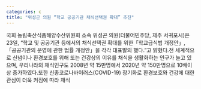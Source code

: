 ```yaml
---
categories: c
title: "위성곤 의원 “학교 공공기관 채식선택권 확대” 추진"
---
```

국회 농림축산식품해양수산위원회 소속 위성곤 의원(더불어민주당, 제주 서귀포시)은 23일, “학교 및 공공기관 등에서의 채식선택권 확대를 위한「학교급식법 개정안」, 「공공기관의 운영에 관한 법률 개정안」을 각각 대표발의 했다.”고 밝혔다.전 세계적으로 신념이나 환경보호를 위해 또는 건강상의 이유를 채식을 생활화하는 인구가 늘고 있으며, 우리나라의 채식인구도 2008년 약 15만명에서 2020년 약 150만명으로 10배이상 증가하였다.또한 신종코로나바이러스(COVID-19) 장기화로 환경보호와 건강에 대한 관심이 더욱 커짐에 따라 채식